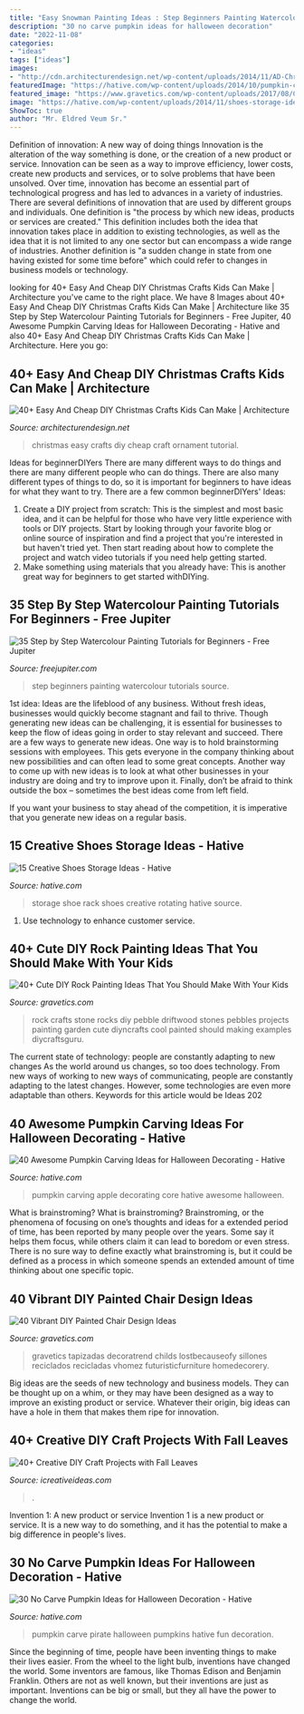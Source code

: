 ```yaml
---
title: "Easy Snowman Painting Ideas : Step Beginners Painting Watercolour Tutorials Source"
description: "30 no carve pumpkin ideas for halloween decoration"
date: "2022-11-08"
categories:
- "ideas"
tags: ["ideas"]
images:
- "http://cdn.architecturendesign.net/wp-content/uploads/2014/11/AD-Christmas-Craft-For-Kids-08.jpg"
featuredImage: "https://hative.com/wp-content/uploads/2014/10/pumpkin-carving-ideas/37-apple-core.jpg"
featured_image: "https://www.gravetics.com/wp-content/uploads/2017/08/Custom-painted-circus-themed-chair.jpg"
image: "https://hative.com/wp-content/uploads/2014/11/shoes-storage-ideas/11-rotating-shoe-rack.jpg"
ShowToc: true
author: "Mr. Eldred Veum Sr."
---
```



Definition of innovation: A new way of doing things
Innovation is the alteration of the way something is done, or the creation of a new product or service. Innovation can be seen as a way to improve efficiency, lower costs, create new products and services, or to solve problems that have been unsolved. Over time, innovation has become an essential part of technological progress and has led to advances in a variety of industries.
There are several definitions of innovation that are used by different groups and individuals. One definition is "the process by which new ideas, products or services are created." This definition includes both the idea that innovation takes place in addition to existing technologies, as well as the idea that it is not limited to any one sector but can encompass a wide range of industries. Another definition is "a sudden change in state from one having existed for some time before" which could refer to changes in business models or technology.

	

		
looking for 40+ Easy And Cheap DIY Christmas Crafts Kids Can Make | Architecture you've came to the right place. We have 8 Images about 40+ Easy And Cheap DIY Christmas Crafts Kids Can Make | Architecture like 35 Step by Step Watercolour Painting Tutorials for Beginners - Free Jupiter, 40 Awesome Pumpkin Carving Ideas for Halloween Decorating - Hative and also 40+ Easy And Cheap DIY Christmas Crafts Kids Can Make | Architecture. Here you go:
		
    
## 40+ Easy And Cheap DIY Christmas Crafts Kids Can Make | Architecture

<img loading=lazy src="http://cdn.architecturendesign.net/wp-content/uploads/2014/11/AD-Christmas-Craft-For-Kids-08.jpg" onerror="this.onerror=null;this.src='https://tse4.mm.bing.net/th?id=OIP.F1N3nxG100UfrGM4rb7b_wHaPZ&amp;pid=15.1';" alt="40+ Easy And Cheap DIY Christmas Crafts Kids Can Make | Architecture">

_Source: architecturendesign.net_

>christmas easy crafts diy cheap craft ornament tutorial. 

	

Ideas for beginnerDIYers
There are many different ways to do things and there are many different people who can do things. There are also many different types of things to do, so it is important for beginners to have ideas for what they want to try. There are a few common beginnerDIYers' Ideas: 
1. Create a DIY project from scratch: This is the simplest and most basic idea, and it can be helpful for those who have very little experience with tools or DIY projects. Start by looking through your favorite blog or online source of inspiration and find a project that you're interested in but haven't tried yet. Then start reading about how to complete the project and watch video tutorials if you need help getting started. 
2. Make something using materials that you already have: This is another great way for beginners to get started withDIYing.

    
## 35 Step By Step Watercolour Painting Tutorials For Beginners - Free Jupiter

<img loading=lazy src="http://www.freejupiter.com/wp-content/uploads/2018/08/Step-by-Step-Watercolour-Painting-Tutorials-for-Beginners-10.jpg" onerror="this.onerror=null;this.src='https://tse1.mm.bing.net/th?id=OIP.q0lLoMo29MuSmyDmgI6PTgHaPs&amp;pid=15.1';" alt="35 Step by Step Watercolour Painting Tutorials for Beginners - Free Jupiter">

_Source: freejupiter.com_

>step beginners painting watercolour tutorials source. 

	

1st idea:
Ideas are the lifeblood of any business. Without fresh ideas, businesses would quickly become stagnant and fail to thrive. Though generating new ideas can be challenging, it is essential for businesses to keep the flow of ideas going in order to stay relevant and succeed.
There are a few ways to generate new ideas. One way is to hold brainstorming sessions with employees. This gets everyone in the company thinking about new possibilities and can often lead to some great concepts. Another way to come up with new ideas is to look at what other businesses in your industry are doing and try to improve upon it. Finally, don’t be afraid to think outside the box – sometimes the best ideas come from left field.

If you want your business to stay ahead of the competition, it is imperative that you generate new ideas on a regular basis.

    
## 15 Creative Shoes Storage Ideas - Hative

<img loading=lazy src="https://hative.com/wp-content/uploads/2014/11/shoes-storage-ideas/11-rotating-shoe-rack.jpg" onerror="this.onerror=null;this.src='https://tse3.mm.bing.net/th?id=OIP.YkMkxUpJK5RKBZ2a3OEgBwHaMZ&amp;pid=15.1';" alt="15 Creative Shoes Storage Ideas - Hative">

_Source: hative.com_

>storage shoe rack shoes creative rotating hative source. 

	

1. Use technology to enhance customer service.

    
## 40+ Cute DIY Rock Painting Ideas That You Should Make With Your Kids

<img loading=lazy src="https://www.gravetics.com/wp-content/uploads/2017/08/Driftwood-Stone-Art.jpg" onerror="this.onerror=null;this.src='https://tse1.mm.bing.net/th?id=OIP.c4MfVSSFfU_rueacjvwKjAHaKu&amp;pid=15.1';" alt="40+ Cute DIY Rock Painting Ideas That You Should Make With Your Kids">

_Source: gravetics.com_

>rock crafts stone rocks diy pebble driftwood stones pebbles projects painting garden cute diyncrafts cool painted should making examples diycraftsguru. 

	

The current state of technology: people are constantly adapting to new changes
As the world around us changes, so too does technology. From new ways of working to new ways of communicating, people are constantly adapting to the latest changes. However, some technologies are even more adaptable than others. Keywords for this article would be Ideas 202
    
## 40 Awesome Pumpkin Carving Ideas For Halloween Decorating - Hative

<img loading=lazy src="https://hative.com/wp-content/uploads/2014/10/pumpkin-carving-ideas/37-apple-core.jpg" onerror="this.onerror=null;this.src='https://tse3.mm.bing.net/th?id=OIP.xsi2bWOoFnhwn9wWYW99zwHaLL&amp;pid=15.1';" alt="40 Awesome Pumpkin Carving Ideas for Halloween Decorating - Hative">

_Source: hative.com_

>pumpkin carving apple decorating core hative awesome halloween. 

	

What is brainstroming?
What is brainstroming? Brainstroming, or the phenomena of focusing on one’s thoughts and ideas for a extended period of time, has been reported by many people over the years. Some say it helps them focus, while others claim it can lead to boredom or even stress. There is no sure way to define exactly what brainstroming is, but it could be defined as a process in which someone spends an extended amount of time thinking about one specific topic.

    
## 40 Vibrant DIY Painted Chair Design Ideas

<img loading=lazy src="https://www.gravetics.com/wp-content/uploads/2017/08/Custom-painted-circus-themed-chair.jpg" onerror="this.onerror=null;this.src='https://tse1.mm.bing.net/th?id=OIP.JqYKhTtke4T0NhAiA3pSfwHaNO&amp;pid=15.1';" alt="40 Vibrant DIY Painted Chair Design Ideas">

_Source: gravetics.com_

>gravetics tapizadas decoratrend childs lostbecauseofy sillones reciclados recicladas vhomez futuristicfurniture homedecorery. 

	

Big ideas are the seeds of new technology and business models. They can be thought up on a whim, or they may have been designed as a way to improve an existing product or service. Whatever their origin, big ideas can have a hole in them that makes them ripe for innovation.

    
## 40+ Creative DIY Craft Projects With Fall Leaves

<img loading=lazy src="https://www.icreativeideas.com/wp-content/uploads/2015/10/leaf23.jpg" onerror="this.onerror=null;this.src='https://tse4.mm.bing.net/th?id=OIP.zF2S_3pPGhFUEaPHfwK1BgHaKP&amp;pid=15.1';" alt="40+ Creative DIY Craft Projects with Fall Leaves">

_Source: icreativeideas.com_

>. 

	

Invention 1: A new product or service
Invention 1 is a new product or service. It is a new way to do something, and it has the potential to make a big difference in people's lives.

    
## 30 No Carve Pumpkin Ideas For Halloween Decoration - Hative

<img loading=lazy src="https://hative.com/wp-content/uploads/2014/10/no-carve-pumpkin-ideas/29-pirate-pumpkin.jpg" onerror="this.onerror=null;this.src='https://tse4.mm.bing.net/th?id=OIP.3VoAgI_omVHJK9mxergSzwHaH0&amp;pid=15.1';" alt="30 No Carve Pumpkin Ideas for Halloween Decoration - Hative">

_Source: hative.com_

>pumpkin carve pirate halloween pumpkins hative fun decoration. 

	

Since the beginning of time, people have been inventing things to make their lives easier. From the wheel to the light bulb, inventions have changed the world. Some inventors are famous, like Thomas Edison and Benjamin Franklin. Others are not as well known, but their inventions are just as important. Inventions can be big or small, but they all have the power to change the world.


